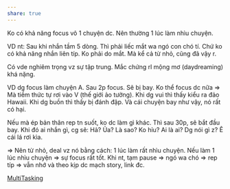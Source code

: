 ```yaml
---
share: true
---
```

Ko có khả năng focus vô 1 chuyện dc. Nên thường 1 lúc làm nhìu chuyện. 

VD nt: Sau khi nhắn tầm 5 dòng. Thì phải liếc mắt wa ngó con chó tí. Chứ ko có khả năng nhắn liên típ. Ko phải do mắt. Mà kể cả từ nhỏ, cũng đã vậy r. 

Có vde nghiêm trọng vz sự tập trung. Mắc chứng rl mộng mơ (daydreaming) khá nặng.

VD dg focus làm chuyện A. Sau 2p focus. Sẽ bị bay. Ko thể focus dc nữa => Mà tiềm thức tự rơi vào V (thế giới ảo tưởng). Khi dg vui thì thấy kiểu ra đảo Hawaii. Khi dg buồn thì thấy bị đánh đập. Và cái chuyện bay như vậy, nó rất có hại.

Nếu mà ép bản thân rep tn suốt, ko dc làm gì khác. Thì sau 30p, sẽ bắt đầu bay. Khi đó ai nhắn gì, cg sẽ: Hả? Ủa? Là sao? Ko hỉu? Ai là ai? Dg nói gì z? Ê cái lá rơi kìa.

=> Nên từ nhỏ, deal vz nó bằng cách: 1 lúc làm rất nhìu chuyện. Nếu làm 1 lúc nhìu chuyện => sự focus rất tốt. Khi nt, tạm pause => ngó wa chó => rep típ => vẫn nhớ và theo kịp dc mạch story, link đc.

[MultiTasking](./MultiTasking.md)
